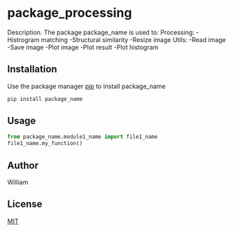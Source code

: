 # package_processing

Description. 
The package package_name is used to:
	Processing:
        -Histrogram matching 
		-Structural similarity
		-Resize image
	Utils:
	    -Read image
		-Save image
		-Plot image
		-Plot result
		-Plot histogram

	

## Installation

Use the package manager [pip](https://pip.pypa.io/en/stable/) to install package_name

```bash
pip install package_name
```

## Usage

```python
from package_name.module1_name import file1_name
file1_name.my_function()
```

## Author
William

## License
[MIT](https://choosealicense.com/licenses/mit/)